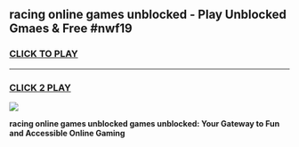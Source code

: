 
## racing online games unblocked - Play Unblocked Gmaes & Free #nwf19
<h3>
<a href="https://news.freeplayer.one?title=racing_online_games_unblocked&ref=03M">CLICK TO PLAY</a></h3>
<hr>

<h3>
<a href="https://news.freeplayer.one?title=racing_online_games_unblocked&ref=03M">CLICK 2 PLAY</a>
  
</h3>

<a href="https://news.freeplayer.one?title=racing_online_games_unblocked&ref=03M"><img src="https://clearcache.store/games.png"></a>


**racing online games unblocked games unblocked: Your Gateway to Fun and Accessible Online Gaming**
